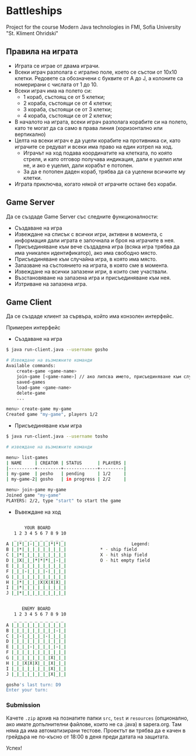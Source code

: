 # Battleships
Project for the course Modern Java technologies in FMI, Sofia University "St. Kliment Ohridski"


## Правила на играта

-	Играта се играе от двама играчи.
-	Всеки играч разполага с игрално поле, което се състои от 10x10 клетки. Редовете са обозначени с буквите от A до J, а колоните са номерирани с числата от 1 до 10.
-	Всеки играч има на полето си:
    -	1 кораб, състоящ се от 5 клетки;
    -	2 кораба, състоящи се от 4 клетки;
    -	3 кораба, състоящи се от 3 клетки;
    -	4 кораба, състоящи се от 2 клетки;
-	В началото на играта, всеки играч разполага корабите си на полето, като те могат да са само в права линия (хоризонтално или вертикално)
-	Целта на всеки играч е да уцели корабите на противника си, като играчите се редуват и всеки има право на един изтрел на ход.
    -	Играчът на ход подава координатите на клетката, по която стреля, и като отговор получава индикация, дали е уцелил или не, и ако е уцелил, дали корабът е потопен.
    -	За да е потопен даден кораб, трябва да са уцелени всичките му клетки.
-	Играта приключва, когато някой от играчите остане без кораби.

## Game Server

Да се създаде Game Server със следните функционалности:

-	Създаване на игра
-	Извеждане на списък с всички игри, активни в момента, с информация дали играта е започнала и броя на играчите в нея.
-	Присъединяване към вече създадена игра (всяка игра трябва да има уникален идентификатор), ако има свободно място.
-	Присъединяване към случайна игра, в която има място.
-	Запазване на състоянието на играта, в която сме в момента.
-	Извеждане на всички запазени игри, в които сме участвали.
-	Възстановяване на запазена игра и присъединяване към нея.
-	Изтриване на запазена игра.

## Game Client

Да се създаде клиент за сървъра, който има конзолен интерфейс.

Примерен интерфейс

-	Създаване на игра

```bash
$ java run-client.java --username gosho

# Извеждане на възможните команди
Available commands:
	create-game <game-name>
	join-game [<game-name>] // ако липсва името, присъединяване към случайна игра.
	saved-games
	load-game <game-name>
	delete-game
	...

menu> create-game my-game
Created game "my-game", players 1/2
```

-	Присъединяване към игра

```bash
$ java run-client.java --username tosho

# извеждане на възможните команди

menu> list-games
| NAME     | CREATOR | STATUS      | PLAYERS |
|----------+---------+-------------+---------|
| my-game  | pesho   | pending     | 1/2     |
| my-game-2| gosho   | in progress | 2/2     |

menu> join-game my-game
Joined game "my-game"
PLAYERS: 2/2, type "start" to start the game
```
-	Въвеждане на ход

```bash

       YOUR BOARD
   1 2 3 4 5 6 7 8 9 10
   _ _ _ _ _ _ _ _ _ _
A |_|*|_|-|_|_|_|*|*|_|                         Legend:
B |_|*|_|_|_|_|_|_|_|_|				* - ship field
C |_|*|_|_|_|_|_|_|_|_|				X - hit ship field
D |_|X|_|_|*|*|*|_|-|_|				О - hit empty field
E |_|_|_|_|_|_|_|_|_|_|
F |_|_|-|_|_|_|-|_|_|_|
G |_|_|_|_|_|_|_|_|_|_|
H |_|*|_|_|_|X|X|X|X|_|
I |_|*|_|_|_|_|_|_|_|_|
J |_|*|_|_|_|_|_|_|_|_|


      ENEMY BOARD
   1 2 3 4 5 6 7 8 9 10
   _ _ _ _ _ _ _ _ _ _
A |_|_|_|_|_|_|_|_|_|_|
B |_|_|_|_|_|_|_|_|-|_|
C |_|-|_|_|_|_|-|_|_|_|
D |_|_|_|_|_|_|_|_|_|_|
E |_|_|_|-|_|_|_|_|-|_|
F |_|_|_|_|_|_|_|_|_|_|
G |_|_|_|_|_|_|_|X|_|_|
H |_|_|X|X|X|_|_|X|_|_|
I |_|_|_|_|_|_|_|X|_|_|
J |_|_|_|_|_|_|_|X|_|_|

gosho's last turn: D9
Enter your turn:
```

### Submission

Качете `.zip` архив на познатите папки `src`, `test` и `resources` (опционално, ако имате допълнителни файлове, които не са .java) в sapera.org.
Там няма да има автоматизирани тестове.
Проектът ви трябва да е качен в грейдъра не по-късно от 18:00 в деня преди датата на защитата.

Успех!
